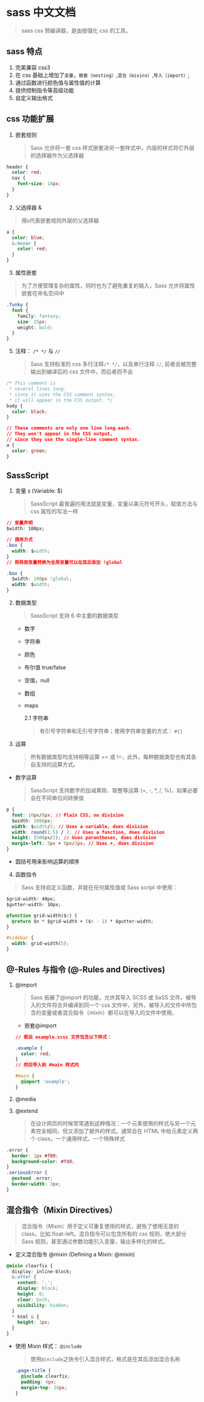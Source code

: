 # sass 中文文档

> sass css 预编译器，是由按强化 css 的工具。

## sass 特点

1. 完美兼容 css3
2. 在 css 基础上增加了`变量`，`嵌套（nesting）`,`混合（mixins）`,`导入（import）`;
3. 通过函数进行颜色值与属性值的计算
4. 提供控制指令等高级功能
5. 自定义输出格式

## css 功能扩展

1. 嵌套规则
   > Sass 允许将一套 css 样式嵌套进另一套样式中，内层的样式将它外层的选择器作为父选择器

```css
header {
  color: red;
  nav {
    font-size: 14px;
  }
}
```

2. 父选择器 &

> 用`&`代表嵌套规则外层的父选择器

```css
a {
  color: blue;
  &:hover {
    color: red;
  }
}
```

3. 属性嵌套

> 为了方便管理复杂的属性，同时也为了避免重复的输入，Sass 允许将属性嵌套在命名空间中

```css
.funky {
  font {
    family: fantasy;
    size: 15px;
    weight: bold;
  }
}
```

5. 注释： `/* */` 与 `//`
   > Sass 支持标准的 css 多行注释`/* */`，以及单行注释 `//`, 前者会被完整输出到编译后的 css 文件中，而后者则不会

```css
/* This comment is
 * several lines long.
 * since it uses the CSS comment syntax,
 * it will appear in the CSS output. */
body {
  color: black;
}

// These comments are only one line long each.
// They won't appear in the CSS output,
// since they use the single-line comment syntax.
a {
  color: green;
}
```

## SassScript

1. 变量 `$` (Variable: \$)
   > SassScript 最普遍的用法就是变量，变量以美元符号开头，赋值方法与 css 属性的写法一样

```css
// 变量声明
$width: 100px;

// 调用方式
.box {
  width: $width;
}
// 将局部变量转换为全局变量可以在其后添加 !global

.box {
  $width: 100px !global;
  width: $width;
}
```

2. 数据类型

   > SassScript 支持 6 中主要的数据类型

   - 数字
   - 字符串
   - 颜色
   - 布尔值 true/false
   - 空值，null
   - 数组
   - maps

     2.1 字符串

     > 有引号字符串和无引号字符串；使用字符串变量的方式： `#{}`

3. 运算
   > 所有数据类型均支持相等运算 == 或 !=，此外，每种数据类型也有其各自支持的运算方式。

- 数字运算
  > SassScript 支持数字的加减乘除、取整等运算 (+, -, \*, /, %)，如果必要会在不同单位间转换值

```css
p {
  font: 10px/8px; // Plain CSS, no division
  $width: 1000px;
  width: $width/2; // Uses a variable, does division
  width: round(1.5) / 2; // Uses a function, does division
  height: (500px/2); // Uses parentheses, does division
  margin-left: 5px + 8px/2px; // Uses +, does division
}
```

- 圆括号用来影响运算的顺序

4. 函数指令

> Sass 支持自定义函数，并能在任何属性值或 Sass script 中使用：

```css
$grid-width: 40px;
$gutter-width: 10px;

@function grid-width($n) {
  @return $n * $grid-width + ($n - 1) * $gutter-width;
}

#sidebar {
  width: grid-width(5);
}
```

## @-Rules 与指令 (@-Rules and Directives)

1. @import

   > Sass 拓展了@import 的功能，允许其导入 SCSS 或 SaSS 文件。被导入的文件将合并编译到同一个 css 文件中，另外，被导入的文件中所包含的变量或者混合指令（mixin）都可以在导入的文件中使用。

   - 嵌套@import

   ```css
   // 假设 example.scss 文件包含以下样式：

   .example {
     color: red;
   }
   // 然后导入到 #main 样式内

   #main {
     @import 'example';
   }
   ```

2. @media

3. @extend
   > 在设计网页的时候常常遇到这种情况：一个元素使用的样式与另一个元素完全相同，但又添加了额外的样式。通常会在 HTML 中给元素定义两个 class，一个通用样式，一个特殊样式

```css
.error {
  border: 1px #f00;
  background-color: #fdd;
}
.seriousError {
  @extend .error;
  border-width: 3px;
}
```

## 混合指令（Mixin Directives）

> 混合指令（Mixin）用于定义可重复使用的样式，避免了使用无意的 class，比如.float-left。混合指令可以包含所有的 css 规则，绝大部分 Sass 规则，甚至通过参数功能引入变量，输出多样化的样式。

- 定义混合指令 @mixin (Defining a Mixin: @mixin)

```css
@mixin clearfix {
  display: inline-block;
  &:after {
    content: '.';
    display: block;
    height: 0;
    clear: both;
    visibility: hidden;
  }
  * html & {
    height: 1px;
  }
}
```

- 使用 Mixin 样式： `@include`

  > 使用`@include`之快令引入混合样式，格式是在其后添加混合名称

  ```css
  .page-title {
    @include clearfix;
    padding: 4px;
    margin-top: 10px;
  }
  ```
